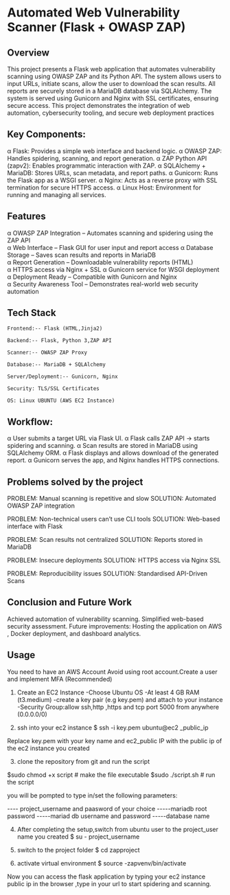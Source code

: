 # Automated Web Vulnerability Scanner (Flask + OWASP ZAP)

## Overview
This project presents a Flask web application that automates vulnerability scanning using OWASP ZAP and its Python API. The system allows users to input URLs, initiate scans, allow the user to download the scan results. All reports are securely stored in a MariaDB database via SQLAlchemy. The system is served using Gunicorn and Nginx with SSL certificates, ensuring secure access. This project demonstrates the integration of web automation, cybersecurity tooling, and secure web deployment practices

## Key Components:

α	Flask:                    Provides a simple web interface and backend logic.
α	OWASP ZAP:                Handles spidering, scanning, and report generation.
α	ZAP Python API (zapv2):   Enables programmatic interaction with ZAP.
α	SQLAlchemy + MariaDB:     Stores URLs, scan metadata, and report paths.
α	Gunicorn:                 Runs the Flask app as a WSGI server.
α	Nginx:        Acts as a reverse proxy with SSL termination for secure HTTPS access.
α   Linux Host:               Environment for running and managing all services.

## Features

α	OWASP ZAP Integration – Automates scanning and spidering using the ZAP API  
α	Web Interface – Flask GUI for user input and report access 
α	Database Storage – Saves scan results and reports in MariaDB  
α	Report Generation – Downloadable vulnerability reports (HTML)  
α	HTTPS access via Nginx + SSL
α	Gunicorn service for WSGI deployment
α	Deployment Ready – Compatible with Gunicorn and Nginx  
α	Security Awareness Tool – Demonstrates real-world web security automation


## Tech Stack

 	Frontend:-- Flask (HTML,Jinja2)

 	Backend:-- Flask, Python 3,ZAP API

 	Scanner:-- OWASP ZAP Proxy

 	Database:-- MariaDB + SQLAlchemy

 	Server/Deployment:-- Gunicorn, Nginx

 	Security: TLS/SSL Certificates

 	OS: Linux UBUNTU (AWS EC2 Instance)

## Workflow:

α	User submits a target URL via Flask UI.
α	Flask calls ZAP API → starts spidering and scanning.
α	Scan results are stored in MariaDB using SQLAlchemy ORM.
α	Flask displays and allows download of the generated report.
α	Gunicorn serves the app, and Nginx handles HTTPS connections.


## Problems solved by the project

PROBLEM:                    Manual scanning is repetitive and slow
SOLUTION:                   Automated OWASP ZAP integration

PROBLEM:                    Non-technical users can’t use CLI tools 
SOLUTION:                   Web-based interface with Flask

PROBLEM:                    Scan results not centralized 
SOLUTION:                   Reports stored in MariaDB

PROBLEM:                    Insecure deployments
SOLUTION:                   HTTPS access via Nginx SSL

PROBLEM:                    Reproducibility issues
SOLUTION:                   Standardised API-Driven Scans

## Conclusion and Future Work
Achieved automation of vulnerability scanning.
Simplified web-based security assessment.
Future improvements: Hosting the application on AWS , Docker deployment, and dashboard analytics.

## Usage

You need to have an AWS Account
Avoid using root account.Create a user and implement  MFA (Recommended)

1. Create an EC2 Instance
  -Choose Ubuntu OS
  -At least 4 GB RAM (t3.medium)
  -create a key pair (e.g key.pem) and attach to your instance 
  -Security Group:allow ssh,http ,https and tcp port 5000 from anywhere (0.0.0.0/0)


2. ssh into your ec2 instance 
  $ ssh -i key.pem ubuntu@ec2 _public_ip

  Replace key.pem with your key name and ec2_public IP with the public ip of the ec2 instance you created

3. clone the repository from git and run the script

  $sudo chmod +x script              # make the file executable
  $sudo ./script.sh                  # run the script

you will be pompted to type in/set the following parameters:

  ---- project_username and paasword of your choice
  -----mariadb root password
  -----mariad db username and password 
  -----database name

4. After completing the setup,switch from ubuntu user to the project_user name you created 
   $ su - project_username           

5. switch to the project folder
   $ cd zapproject                   

6. activate virtual environment
   $ source -zapvenv/bin/activate    

Now you can access the flask application by typing your ec2 instance public ip in the
browser  ,type in your url to start spidering and scanning.



